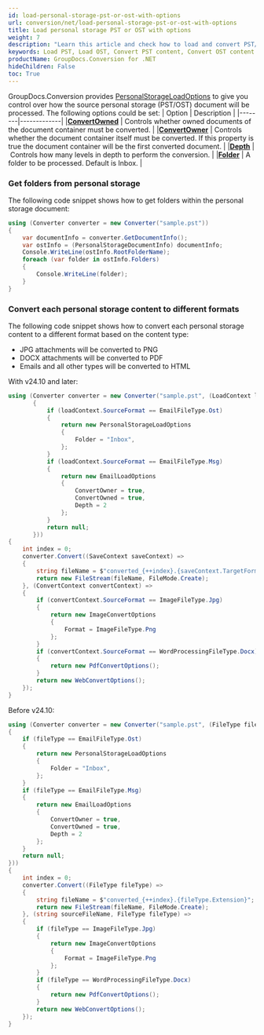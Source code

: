 ```yaml
---
id: load-personal-storage-pst-or-ost-with-options
url: conversion/net/load-personal-storage-pst-or-ost-with-options
title: Load personal storage PST or OST with options
weight: 7
description: "Learn this article and check how to load and convert PST/OST documents with advanced options using GroupDocs.Conversion for .NET API."
keywords: Load PST, Load OST, Convert PST content, Convert OST content
productName: GroupDocs.Conversion for .NET
hideChildren: False
toc: True
---
```

GroupDocs.Conversion provides [PersonalStorageLoadOptions](https://reference.groupdocs.com/conversion/net/groupdocs.conversion.options.load/personalstorageloadoptions) to give you control over how the source personal storage (PST/OST) document will be processed. The following options could be set:
| Option | Description |
|--------|-------------|
|**[ConvertOwned](https://reference.groupdocs.com/conversion/net/groupdocs.conversion.options.load/personalstorageloadoptions/convertowned)** | Controls whether owned documents of the document container must be converted. |
|**[ConvertOwner](https://reference.groupdocs.com/conversion/net/groupdocs.conversion.options.load/personalstorageloadoptions/convertowner)** | Controls whether the document container itself must be converted. If this property is true the document container will be the first converted document. |
|**[Depth](https://reference.groupdocs.com/conversion/net/groupdocs.conversion.options.load/personalstorageloadoptions/depth)** | Controls how many levels in depth to perform the conversion. |
|**[Folder](https://reference.groupdocs.com/conversion/net/groupdocs.conversion.options.load/personalstorageloadoptions/folder)** | A folder to be processed. Default is Inbox. |

### Get folders from personal storage

The following code snippet shows how to get folders within the personal storage document:

```csharp
using (Converter converter = new Converter("sample.pst"))
{
    var documentInfo = converter.GetDocumentInfo();
    var ostInfo = (PersonalStorageDocumentInfo) documentInfo;
    Console.WriteLine(ostInfo.RootFolderName);
    foreach (var folder in ostInfo.Folders)
    {
        Console.WriteLine(folder);
    }
}
```

### Convert each personal storage content to different formats

The following code snippet shows how to convert each personal storage content to a different format based on the content type: 

*   JPG attachments will be converted to PNG
*   DOCX attachments will be converted to PDF
*   Emails and all other types will be converted to HTML

With v24.10 and later:

```csharp
using (Converter converter = new Converter("sample.pst", (LoadContext loadContext) =>
       {
           if (loadContext.SourceFormat == EmailFileType.Ost)
           {
               return new PersonalStorageLoadOptions
               {
                   Folder = "Inbox",
               };
           }
           if (loadContext.SourceFormat == EmailFileType.Msg)
           {
               return new EmailLoadOptions
               {
                   ConvertOwner = true,
                   ConvertOwned = true,
                   Depth = 2
               };
           }
           return null;
       }))
{
    int index = 0;
    converter.Convert((SaveContext saveContext) =>
    {
        string fileName = $"converted_{++index}.{saveContext.TargetFormat.Extension}";
        return new FileStream(fileName, FileMode.Create);
    }, (ConvertContext convertContext) =>
    {
        if (convertContext.SourceFormat == ImageFileType.Jpg)
        {
            return new ImageConvertOptions
            {
                Format = ImageFileType.Png
            };
        }
        if (convertContext.SourceFormat == WordProcessingFileType.Docx)
        {
            return new PdfConvertOptions();
        }
        return new WebConvertOptions();
    });
}
```

Before v24.10:

```csharp
using (Converter converter = new Converter("sample.pst", (FileType fileType) =>
{
    if (fileType == EmailFileType.Ost)
    {
        return new PersonalStorageLoadOptions
        {
            Folder = "Inbox",
        };
    }
    if (fileType == EmailFileType.Msg)
    {
        return new EmailLoadOptions
        {
            ConvertOwner = true,
            ConvertOwned = true,
            Depth = 2
        };
    }
    return null;
}))
{
    int index = 0;
    converter.Convert((FileType fileType) =>
    {
        string fileName = $"converted_{++index}.{fileType.Extension}";
        return new FileStream(fileName, FileMode.Create);
    }, (string sourceFileName, FileType fileType) =>
    {
        if (fileType == ImageFileType.Jpg)
        {
            return new ImageConvertOptions
            {
                Format = ImageFileType.Png
            };
        }
        if (fileType == WordProcessingFileType.Docx)
        {
            return new PdfConvertOptions();
        }
        return new WebConvertOptions();
    });
}
```
